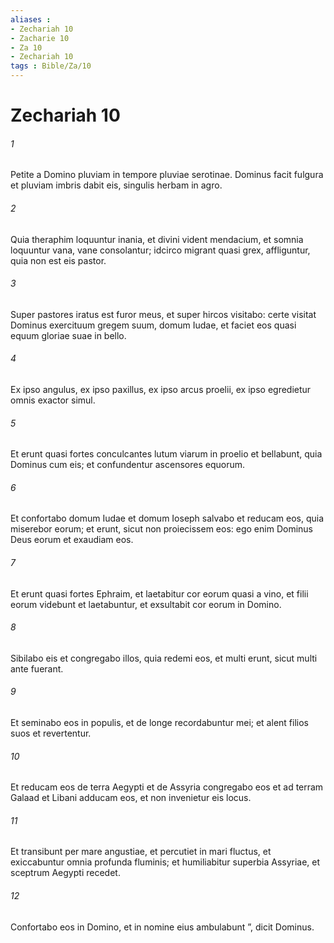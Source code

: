 ```yaml
---
aliases : 
- Zechariah 10
- Zacharie 10
- Za 10
- Zechariah 10
tags : Bible/Za/10
---
```


# Zechariah 10

###### 1
Petite a Domino pluviam in tempore pluviae serotinae. Dominus facit fulgura et pluviam imbris dabit eis, singulis herbam in agro.
###### 2
Quia theraphim loquuntur inania, et divini vident mendacium, et somnia loquuntur vana, vane consolantur; idcirco migrant quasi grex, affliguntur, quia non est eis pastor. 
###### 3
Super pastores iratus est furor meus, et super hircos visitabo: certe visitat Dominus exercituum gregem suum, domum Iudae, et faciet eos quasi equum gloriae suae in bello.
###### 4
Ex ipso angulus, ex ipso paxillus, ex ipso arcus proelii, ex ipso egredietur omnis exactor simul.
###### 5
Et erunt quasi fortes conculcantes lutum viarum in proelio et bellabunt, quia Dominus cum eis; et confundentur ascensores equorum.
###### 6
Et confortabo domum Iudae et domum Ioseph salvabo et reducam eos, quia miserebor eorum; et erunt, sicut non proiecissem eos: ego enim Dominus Deus eorum et exaudiam eos.
###### 7
Et erunt quasi fortes Ephraim, et laetabitur cor eorum quasi a vino, et filii eorum videbunt et laetabuntur, et exsultabit cor eorum in Domino.
###### 8
Sibilabo eis et congregabo illos, quia redemi eos, et multi erunt, sicut multi ante fuerant.
###### 9
Et seminabo eos in populis, et de longe recordabuntur mei; et alent filios suos et revertentur.
###### 10
Et reducam eos de terra Aegypti et de Assyria congregabo eos et ad terram Galaad et Libani adducam eos, et non invenietur eis locus.
###### 11
Et transibunt per mare angustiae, et percutiet in mari fluctus, et exiccabuntur omnia profunda fluminis; et humiliabitur superbia Assyriae, et sceptrum Aegypti recedet.
###### 12
Confortabo eos in Domino, et in nomine eius ambulabunt ”, dicit Dominus.
